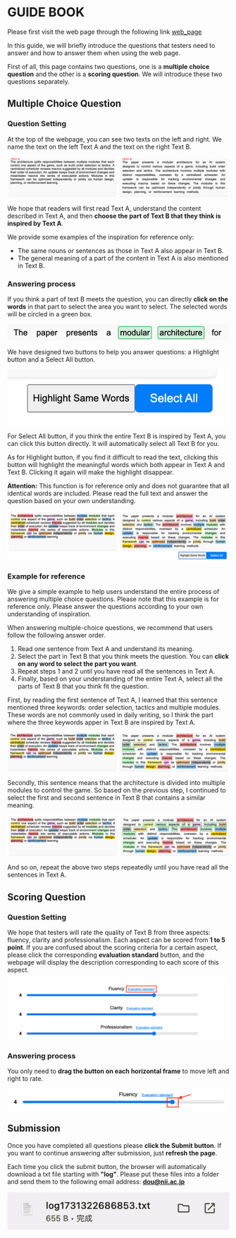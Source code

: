 # GUIDE BOOK
Please first visit the web page through the following link [web_page](http://47.95.158.98:8530/)

In this guide, we will briefly introduce the questions that testers need to answer and how to answer them when using the web page.

First of all, this page contains two questions, one is a **multiple choice question** and the other is a **scoring question**. We will introduce these two questions separately.

## Multiple Choice Question
### Question Setting
At the top of the webpage, you can see two texts on the left and right. We name the text on the left Text A and the text on the right Text B. 

![Two texts at the top of the webpage](GUIDE_BOOK/multi.png)

We hope that readers will first read Text A, understand the content described in Text A, and then **choose the part of Text B that they think is inspired by Text A**.

We provide some examples of the inspiration for reference only:
- The same nouns or sentences as those in Text A also appear in Text B.
- The general meaning of a part of the content in Text A is also mentioned in Text B.

### Answering process
If you think a part of text B meets the question, you can directly **click on the words** in that part to select the area you want to select. The selected words will be circled in a green box.

![Selection](GUIDE_BOOK/select.png)

We have designed two buttons to help you answer questions: a Highlight button and a Select All button.

![Hightlight and Select All button](GUIDE_BOOK/button.png)

For Select All button, if you think the entire Text B is inspired by Text A, you can click this button directly. It will automatically select all Text B for you.

As for Highlight button, if you find it difficult to read the text, clicking this button will highlight the meaningful words which both appear in Text A and Text B. Clicking it again will make the highlight disappear.

**Attention:** This function is for reference only and does not guarantee that all identical words are included. Please read the full text and answer the question based on your own understanding.

![Hightlight](GUIDE_BOOK/highlight.png)

### Example for reference
We give a simple example to help users understand the entire process of answering multiple choice questions. Please note that this example is for reference only. Please answer the questions according to your own understanding of inspiration.

When answering multiple-choice questions, we recommend that users follow the following answer order.
1. Read one sentence from Text A and understand its meaning.
2. Select the part in Text B that you think meets the question. You can **click on any word to select the part you want**.
3. Repeat steps 1 and 2 until you have read all the sentences in Text A.
4. Finally, based on your understanding of the entire Text A, select all the parts of Text B that you think fit the question.

First, by reading the first sentence of Text A, I learned that this sentence mentioned three keywords: order selection, tactics and multiple modules. These words are not commonly used in daily writing, so I think the part where the three keywords apper in Text B are inspired by Text A.

![Step 1](GUIDE_BOOK/step_1.png)

Secondly, this sentence means that the architecture is divided into multiple modules to control the game. So based on the previous step, I continued to select the first and second sentence in Text B that contains a similar meaning. 

![Step 2](GUIDE_BOOK/step_2.png)

And so on, repeat the above two steps repeatedly until you have read all the sentences in Text A.

## Scoring Question
### Question Setting
We hope that testers will rate the quality of Text B from three aspects: fluency, clarity and professionalism. Each aspect can be scored from **1 to 5 point**. If you are confused about the scoring criteria for a certain aspect, please click the corresponding **evaluation standard** button, and the webpage will display the description corresponding to each score of this aspect.

![Scoring question](GUIDE_BOOK/scoring.png)

### Answering process
You only need to **drag the button on each horizontal frame** to move left and right to rate.

![Scoring button](GUIDE_BOOK/score_button.png)

## Submission
Once you have completed all questions please **click the Submit button**. If you want to continue answering after submission, just **refresh the page**.

Each time you click the submit button, the browser will automatically download a txt file starting with **"log"**. Please put these files into a folder and send them to the following email address: **dou@nii.ac.jp**

![Submit](GUIDE_BOOK/submission.png)
